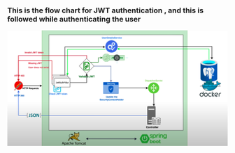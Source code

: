 ### This is the flow chart for JWT authentication , and this is followed while authenticating the user

![jwt service layout](https://github.com/sjatin050/FullStack_SpringReact_Backend/blob/main/FullStack_Backend_SpringBoot/screenshots/jwt%20flow.png)
